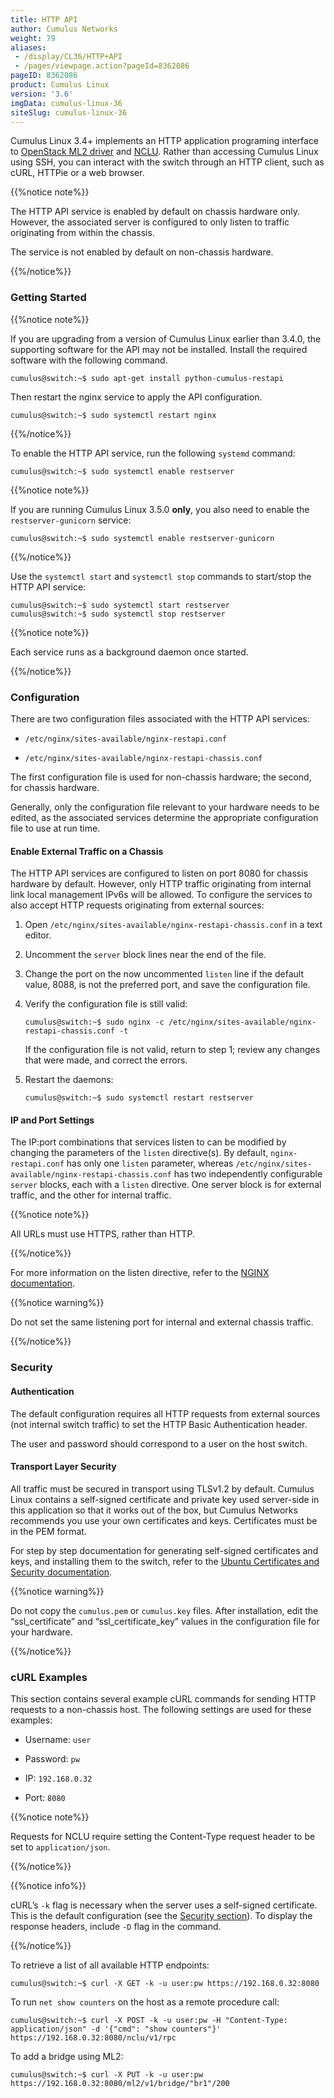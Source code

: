 ```yaml
---
title: HTTP API
author: Cumulus Networks
weight: 79
aliases:
 - /display/CL36/HTTP+API
 - /pages/viewpage.action?pageId=8362086
pageID: 8362086
product: Cumulus Linux
version: '3.6'
imgData: cumulus-linux-36
siteSlug: cumulus-linux-36
---
```

Cumulus Linux 3.4+ implements an HTTP application programing interface
to [OpenStack ML2
driver](/version/cumulus-linux-36/Network-Solutions/OpenStack-Neutron-ML2-and-Cumulus-Linux)
and
[NCLU](/version/cumulus-linux-36/System-Configuration/Network-Command-Line-Utility---NCLU/).
Rather than accessing Cumulus Linux using SSH, you can interact with the
switch through an HTTP client, such as cURL, HTTPie or a web browser.

{{%notice note%}}

The HTTP API service is enabled by default on chassis hardware only.
However, the associated server is configured to only listen to traffic
originating from within the chassis.

The service is not enabled by default on non-chassis hardware.

{{%/notice%}}

### <span>Getting Started</span>

{{%notice note%}}

If you are upgrading from a version of Cumulus Linux earlier than 3.4.0,
the supporting software for the API may not be installed. Install the
required software with the following command.

    cumulus@switch:~$ sudo apt-get install python-cumulus-restapi

Then restart the nginx service to apply the API configuration.

    cumulus@switch:~$ sudo systemctl restart nginx

{{%/notice%}}

To enable the HTTP API service, run the following `systemd` command:

    cumulus@switch:~$ sudo systemctl enable restserver

{{%notice note%}}

If you are running Cumulus Linux 3.5.0 **only**, you also need to enable
the `restserver-gunicorn` service:

    cumulus@switch:~$ sudo systemctl enable restserver-gunicorn

{{%/notice%}}

Use the `systemctl start` and `systemctl stop` commands to start/stop
the HTTP API service:

    cumulus@switch:~$ sudo systemctl start restserver
    cumulus@switch:~$ sudo systemctl stop restserver

{{%notice note%}}

Each service runs as a background daemon once started.

{{%/notice%}}

### <span>Configuration</span>

There are two configuration files associated with the HTTP API services:

  - `/etc/nginx/sites-available/nginx-restapi.conf`

  - `/etc/nginx/sites-available/nginx-restapi-chassis.conf`

The first configuration file is used for non-chassis hardware; the
second, for chassis hardware.

Generally, only the configuration file relevant to your hardware needs
to be edited, as the associated services determine the appropriate
configuration file to use at run time.

#### <span>Enable External Traffic on a Chassis</span>

The HTTP API services are configured to listen on port 8080 for chassis
hardware by default. However, only HTTP traffic originating from
internal link local management IPv6s will be allowed. To configure the
services to also accept HTTP requests originating from external sources:

1.  Open `/etc/nginx/sites-available/nginx-restapi-chassis.conf` in a
    text editor.

2.  Uncomment the `server` block lines near the end of the file.

3.  Change the port on the now uncommented `listen` line if the default
    value, 8088, is not the preferred port, and save the configuration
    file.

4.  Verify the configuration file is still valid:
    
        cumulus@switch:~$ sudo nginx -c /etc/nginx/sites-available/nginx-restapi-chassis.conf -t
    
    If the configuration file is not valid, return to step 1; review any
    changes that were made, and correct the errors.

5.  Restart the daemons:
    
        cumulus@switch:~$ sudo systemctl restart restserver

#### <span>IP and Port Settings</span>

The IP:port combinations that services listen to can be modified by
changing the parameters of the `listen` directive(s). By default,
`nginx-restapi.conf` has only one `listen` parameter, whereas
`/etc/nginx/sites-available/nginx-restapi-chassis.conf` has two
independently configurable `server` blocks, each with a `listen`
directive. One server block is for external traffic, and the other for
internal traffic.

{{%notice note%}}

All URLs must use HTTPS, rather than HTTP.

{{%/notice%}}

For more information on the listen directive, refer to the [NGINX
documentation](https://nginx.org/en/docs/http/ngx_http_core_module.html#listen).

{{%notice warning%}}

Do not set the same listening port for internal and external chassis
traffic.

{{%/notice%}}

### <span id="src-8362086_HTTPAPI-security" class="confluence-anchor-link"></span><span>Security</span>

#### <span>Authentication</span>

The default configuration requires all HTTP requests from external
sources (not internal switch traffic) to set the HTTP Basic
Authentication header.

The user and password should correspond to a user on the host switch.

#### <span>Transport Layer Security</span>

All traffic must be secured in transport using TLSv1.2 by default.
Cumulus Linux contains a self-signed certificate and private key used
server-side in this application so that it works out of the box, but
Cumulus Networks recommends you use your own certificates and keys.
Certificates must be in the PEM format.

For step by step documentation for generating self-signed certificates
and keys, and installing them to the switch, refer to the [Ubuntu
Certificates and Security
documentation](https://help.ubuntu.com/lts/serverguide/certificates-and-security.html).

{{%notice warning%}}

Do not copy the `cumulus.pem` or `cumulus.key` files. After
installation, edit the “ssl\_certificate” and “ssl\_certificate\_key”
values in the configuration file for your hardware.

{{%/notice%}}

### <span>cURL Examples</span>

This section contains several example cURL commands for sending HTTP
requests to a non-chassis host. The following settings are used for
these examples:

  - Username: `user`

  - Password: `pw`

  - IP: `192.168.0.32`

  - Port: `8080`

{{%notice note%}}

Requests for NCLU require setting the Content-Type request header to be
set to `application/json`.

{{%/notice%}}

{{%notice info%}}

cURL’s `-k` flag is necessary when the server uses a self-signed
certificate. This is the default configuration (see the [Security
section](#src-8362086_HTTPAPI-security)). To display the response
headers, include `-D` flag in the command.

{{%/notice%}}

To retrieve a list of all available HTTP endpoints:

    cumulus@switch:~$ curl -X GET -k -u user:pw https://192.168.0.32:8080

To run `net show counters` on the host as a remote procedure call:

    cumulus@switch:~$ curl -X POST -k -u user:pw -H "Content-Type: application/json" -d '{"cmd": "show counters"}' https://192.168.0.32:8080/nclu/v1/rpc

To add a bridge using ML2:

    cumulus@switch:~$ curl -X PUT -k -u user:pw https://192.168.0.32:8080/ml2/v1/bridge/"br1"/200

<article id="html-search-results" class="ht-content" style="display: none;">

</article>

<footer id="ht-footer">

</footer>
